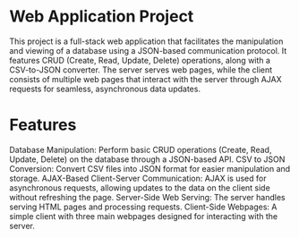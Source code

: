 # Web Application Project
This project is a full-stack web application that facilitates the manipulation and viewing of a database using a JSON-based communication protocol. It features CRUD (Create, Read, Update, Delete) operations, along with a CSV-to-JSON converter. The server serves web pages, while the client consists of multiple web pages that interact with the server through AJAX requests for seamless, asynchronous data updates.

# Features
Database Manipulation: Perform basic CRUD operations (Create, Read, Update, Delete) on the database through a JSON-based API.
CSV to JSON Conversion: Convert CSV files into JSON format for easier manipulation and storage.
AJAX-Based Client-Server Communication: AJAX is used for asynchronous requests, allowing updates to the data on the client side without refreshing the page.
Server-Side Web Serving: The server handles serving HTML pages and processing requests.
Client-Side Webpages: A simple client with three main webpages designed for interacting with the server.
